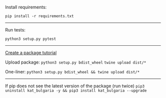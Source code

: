  Install requirements:

 ```pip install -r requirements.txt``` 
___

 Run tests:

 ```python3 setup.py pytest```
___

[Create a package tutorial](https://medium.com/analytics-vidhya/how-to-create-a-python-library-7d5aea80cc3f)

Upload package:
```python3 setup.py bdist_wheel```
```twine upload dist/*```

One-liner:
```python3 setup.py bdist_wheel && twine upload dist/*```
___

If pip does not see the latest version of the package (run twice)
```pip3 uninstall kat_bulgaria -y && pip3 install kat_bulgaria --upgrade```